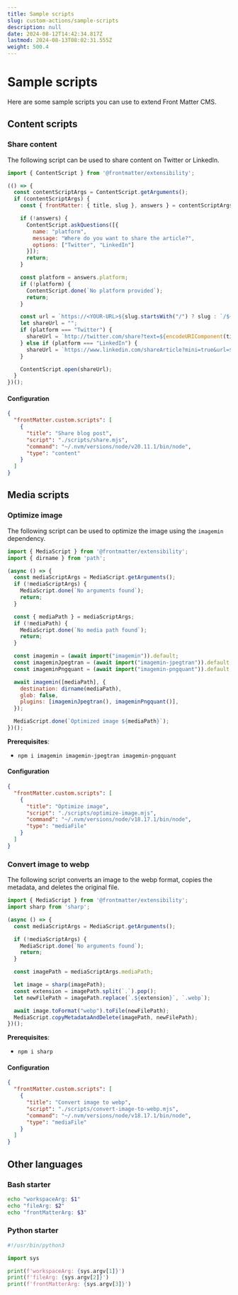 ```yaml
---
title: Sample scripts
slug: custom-actions/sample-scripts
description: null
date: 2024-08-12T14:42:34.817Z
lastmod: 2024-08-13T08:02:31.555Z
weight: 500.4
---
```


# Sample scripts

Here are some sample scripts you can use to extend Front Matter CMS.

## Content scripts

### Share content

The following script can be used to share content on Twitter or LinkedIn.

```javascript {{ "title": "Share script" }}
import { ContentScript } from '@frontmatter/extensibility';

(() => {
  const contentScriptArgs = ContentScript.getArguments();
  if (contentScriptArgs) {
    const { frontMatter: { title, slug }, answers } = contentScriptArgs;

    if (!answers) {
      ContentScript.askQuestions([{
        name: "platform",
        message: "Where do you want to share the article?",
        options: ["Twitter", "LinkedIn"]
      }]);
      return;
    }

    const platform = answers.platform;
    if (!platform) {
      ContentScript.done(`No platform provided`);
      return;
    }

    const url = `https://<YOUR-URL>${slug.startsWith("/") ? slug : `/${slug}`}`;
    let shareUrl = "";
    if (platform === "Twitter") {
      shareUrl = `http://twitter.com/share?text=${encodeURIComponent(title)}&url=${encodeURIComponent(url)}`;
    } else if (platform === "LinkedIn") {
      shareUrl = `https://www.linkedin.com/shareArticle?mini=true&url=${encodeURIComponent(url)}`;
    }

    ContentScript.open(shareUrl);
  }
})();
```

#### Configuration

```json {{ "title": "Share script configuration" }}
{
  "frontMatter.custom.scripts": [
    {
      "title": "Share blog post",
      "script": "./scripts/share.mjs",
      "command": "~/.nvm/versions/node/v20.11.1/bin/node",
      "type": "content"
    }
  ]
}
```

## Media scripts

### Optimize image

The following script can be used to optimize the image using the `imagemin` dependency.

```javascript {{ "title": "Optimize image" }}
import { MediaScript } from '@frontmatter/extensibility';
import { dirname } from 'path';

(async () => {
  const mediaScriptArgs = MediaScript.getArguments();
  if (!mediaScriptArgs) {
    MediaScript.done(`No arguments found`);
    return;
  }

  const { mediaPath } = mediaScriptArgs;
  if (!mediaPath) {
    MediaScript.done(`No media path found`);
    return;
  }

  const imagemin = (await import("imagemin")).default;
  const imageminJpegtran = (await import("imagemin-jpegtran")).default;
  const imageminPngquant = (await import("imagemin-pngquant")).default;

  await imagemin([mediaPath], {
    destination: dirname(mediaPath),
    glob: false,
    plugins: [imageminJpegtran(), imageminPngquant()],
  });

  MediaScript.done(`Optimized image ${mediaPath}`);
})();
```

**Prerequisites**:

- `npm i imagemin imagemin-jpegtran imagemin-pngquant`

#### Configuration

```json {{ "title": "Optimize image script configuration" }}
{
  "frontMatter.custom.scripts": [
    {
      "title": "Optimize image",
      "script": "./scripts/optimize-image.mjs",
      "command": "~/.nvm/versions/node/v18.17.1/bin/node",
      "type": "mediaFile"
    }
  ]
}
```

### Convert image to webp

The following script converts an image to the webp format, copies the metadata, and deletes
the original file.

```javascript {{ "title": "Convert image to webp script" }}
import { MediaScript } from '@frontmatter/extensibility';
import sharp from 'sharp';

(async () => {
  const mediaScriptArgs = MediaScript.getArguments();

  if (!mediaScriptArgs) {
    MediaScript.done(`No arguments found`);
    return;
  }

  const imagePath = mediaScriptArgs.mediaPath;

  let image = sharp(imagePath);
  const extension = imagePath.split(`.`).pop();
  let newFilePath = imagePath.replace(`.${extension}`, `.webp`);

  await image.toFormat("webp").toFile(newFilePath);
  MediaScript.copyMetadataAndDelete(imagePath, newFilePath);
})();
```

**Prerequisites**:

- `npm i sharp`

#### Configuration

```json {{ "title": "Convert image script configuration" }}
{
  "frontMatter.custom.scripts": [
    {
      "title": "Convert image to webp",
      "script": "./scripts/convert-image-to-webp.mjs",
      "command": "~/.nvm/versions/node/v18.17.1/bin/node",
      "type": "mediaFile"
    }
  ]
}
```

## Other languages

### Bash starter

```bash {{ "title": "Bash starter" }}
echo "workspaceArg: $1"
echo "fileArg: $2"
echo "frontMatterArg: $3"
```

### Python starter

```python {{ "title": "Python starter" }}
#!/usr/bin/python3

import sys

print(f'workspaceArg: {sys.argv[1]}')
print(f'fileArg: {sys.argv[2]}')
print(f'frontMatterArg: {sys.argv[3]}')
```
